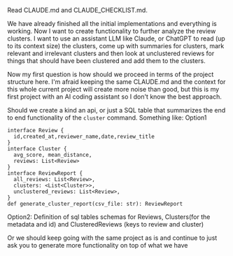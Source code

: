 Read CLAUDE.md and CLAUDE_CHECKLIST.md.

We have already finished all the initial implementations and everything is working. Now I want to create functionality to further analyze the review clusters. I want to use an assistant LLM like Claude, or ChatGPT to read (up to its context size) the clusters, come up with summaries for clusters, mark relevant and irrelevant clusters and then look at unclustered reviews for things that should have been clustered and add them to the clusters.

Now my first question is how should we proceed in terms of the project structure here. I'm afraid keeping the same CLAUDE.md and the context for this whole current project will create more noise than good, but this is my first project with an AI coding assistant so I don't know the best approach.

Should we create a kind an api, or just a SQL table that summarizes the end to end functionality of the `cluster` command. Something like:
Option1

```
interface Review {
  id,created_at,reviewer_name,date,review_title
}
interface Cluster {
  avg_score, mean_distance,
  reviews: List<Review>
}
interface ReviewReport {
  all_reviews: List<Review>,
  clusters: <List<Cluster>>,
  unclustered_reviews: List<Review>,
}
def generate_cluster_report(csv_file: str): ReviewReport
```

Option2: Definition of sql tables schemas for Reviews, Clusters(for the metadata and id) and ClusteredReviews (keys to review and cluster)

Or we should keep going with the same project as is and continue to just ask you to generate more functionality on top of what we have
